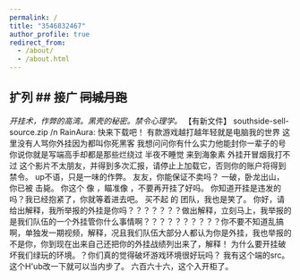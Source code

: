 ```yaml
---
permalink: /
title: "3546832467"
author_profile: true
redirect_from: 
  - /about/
  - /about.html
---
```

## 扩列   ## 接广 ~~同城月跑~~
*开挂术，作弊的高湾。黑壳的秘密。禁令心理学。*
【有新文件】 southside-sell-source.zip /n RainAura: 快来下载吧！
有款游戏越打越年轻就是电脑我的世界 这里没有人骂你外挂因为都叫你死黑客 我想问问你有什么实力他能封你一辈子的号 你说你就是写端高手却都是那些烂绕过 半夜不睡觉 来到海象素 外挂开冒烟我打不过
这个影片不太朋友，并得到多次汇报，请停止上加载它，否则你的账户将得到禁令。
up不语，只是一味的作弊。
友友，你能保证不卖吗？
一破，卧龙出山，你已被         击毙。
你这个   像  ，瞄准像        ，不要再开挂了好吗。
你知道开挂是违发的吗？我已经抱紧了，你就等着进去吧。
买不起 的 团队，我也是笑了。
你好，请给出解释，我所举报的外挂是你吗？？？？？？？做出解释，立刻马上，我举报的是我们队伍的一个外挂管你什么事情啊？？？？？？？？？？你不要不知道乱搞啊，单独发一期视频，解释，况且我们队伍大部分人都认为你是外挂，我也举报的不是你，你到现在出来自己还把你的外挂战绩列出来了，解释！
为什么要开挂破坏我们绿玩的环境。？你们真的觉得破坏游戏环境很好玩吗？
我有这个端的src。
这个H'ub改一下就可以当内步了。
六百六十六，这个入开柜了。
